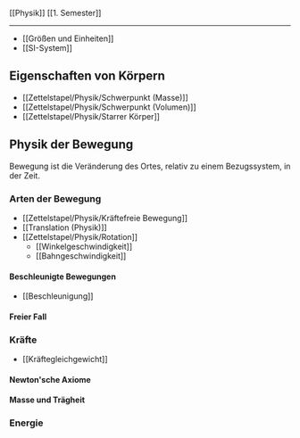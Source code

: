 [[Physik]] [[1. Semester]]

---

- [[Größen und Einheiten]]
- [[SI-System]]


## Eigenschaften von Körpern

- [[Zettelstapel/Physik/Schwerpunkt (Masse)]]
- [[Zettelstapel/Physik/Schwerpunkt (Volumen)]]
- [[Zettelstapel/Physik/Starrer Körper]]

## Physik der Bewegung

Bewegung ist die Veränderung des Ortes, relativ zu einem Bezugssystem, in der Zeit.

### Arten der Bewegung

- [[Zettelstapel/Physik/Kräftefreie Bewegung]]
- [[Translation (Physik)]]
- [[Zettelstapel/Physik/Rotation]]
	- [[Winkelgeschwindigkeit]]
	- [[Bahngeschwindigkeit]]

#### Beschleunigte Bewegungen
- [[Beschleunigung]]
#### Freier Fall

### Kräfte

- [[Kräftegleichgewicht]]

#### Newton'sche Axiome

#### Masse und Trägheit

### Energie